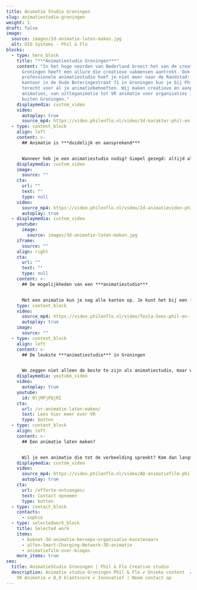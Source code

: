 ```yaml
---
title: Animatie Studio Groningen
slug: animatiestudio-groningen
weight: 1
draft: false
image:
  source: images/2d-animatie-laten-maken.jpg
  alt: OIO Systems - Phil & Flo
blocks:
  - type: hero_block
    title: "***Animatiestudio Groningen***"
    content: "In het hoge noorden van Nederland broeit het van de creativiteit.
      Groningen heeft een allure die creatieve vakmensen aantrekt. Ook voor een
      professionele animatiestudio hoef je niet meer naar de Randstad: op het
      kantoor in de Oude Boteringestraat 71 in Groningen kun je bij Phil & Flo
      terecht voor al je animatiebehoeften. Wij maken creatieve en aanpsrekende
      animaties, van uitleganimatie tot VR animatie voor organisaties in en
      buiten Groningen."
    displaymedia: custom_video
    video:
      autoplay: true
      source_mp4: https://video.philenflo.nl/video/3d-karakter-phil-en-flo.mp4
  - type: content_block
    align: left
    content: >-
      ## Animatie is ***duidelijk en aansprekend***


      Wanneer heb je een animatiestudio nodig? Simpel gezegd: altijd als je een verhaal te vertellen hebt waarvoor alleen video niet genoeg is. Daarbij kun je denken aan een filmpje om iets uit te leggen (dat wordt ook wel een [uitleg-animatie](https://www.philenflo.nl/uitleganimatie-laten-maken/) genoemd), maar ook als het gaat om een luchtige, vrolijke toon aan te slaan. Dat laatste kan goed uitpakken voor een [commercial](https://www.philenflo.nl/reclamevideo/), maar bijvoorbeeld ook voor een bedrijfsanimatie. Daarin laat je kort en duidelijk zien waar jouw onderneming voor staat.
    displaymedia: custom_video
    image:
      source: ""
    cta:
      url: ""
      text: ""
      type: null
    video:
      source_mp4: https://video.philenflo.nl/video/2d-animatievideo-phil-en-flo.mp4
      autoplay: true
  - displaymedia: custom_video
    youtube:
      image:
        source: images/3d-animatie-laten-maken.jpg
    iframe:
      source: ""
    align: right
    cta:
      url: ""
      text: ""
      type: null
    content: >-
      ## De mogelijkheden van een ***animatiestudio***


      Met een animatie kun je nog alle kanten op. Je kunt het bij een [stijlvolle 2D-animatie](/2d-animatie/) houden, of de diepte ingaan met een [3D-animatie](https://www.philenflo.nl/3-d-animatie-laten-maken/). Daarnaast kies je voor de juiste muziek onder je animatiefilm, en een prettige vertelstem. Zeker bij uitleganimaties is het belangrijk dat je de juiste elementen kiest, zodat de kijkers niet afhaken. Gelukkig weten de vakmensen van Phil & Flo’s animatiestudio in [Groningen](https://www.philenflo.nl/animatie-groningen/) goed wat werkt en wat niet. Samen met hen ontwikkel je je animatiefilm van concept tot videofilm.
    type: content_block
    video:
      source_mp4: https://video.philenflo.nl/video/Tesla-Semi-phil-en-flo.mp4
      autoplay: true
    image:
      source: ""
  - type: content_block
    align: left
    content: >-
      ## De leukste ***animatiestudio*** in Groningen


      We zeggen niet alleen de beste te zijn als animatiestudio, maar we zijn ook nog eens de leukste animatiestudio in Groningen. Kom bij ons langs en ontdek alle toffe mogelijkheden met animatiefilms. Naast het maken van je animatie vertellen we je ook hoe je deze zo effectief mogelijk gebruikt. Zo voorkom je dat deze nooit gezien wordt, want dat gebeurd nog te veel. Wij creëren een animatiefilm en adviseren je over de maximale online inzet van deze film!
    displaymedia: youtube_video
    video:
      autoplay: true
    youtube:
      id: 0ljMPjPQjRI
    cta:
      url: /vr-animatie-laten-maken/
      text: Lees hier meer over VR
      type: button
  - type: content_block
    align: left
    content: >-
      ## Een animatie laten maken?


      Wil je een animatie die tot de verbeelding spreekt? Kom dan langs in onze animatiestudio in Groningen, dan nemen we direct alle plannen door. Uiteraard kun je ook vragen om een online prijsindicatie!
    displaymedia: custom_video
    video:
      source_mp4: https://video.philenflo.nl/video/AD-animatiefilm-phil-en-flo.mp4
      autoplay: true
    cta:
      url: /offerte-ontvangen/
      text: Contact opnemen
      type: button
  - type: contact_block
    contacts:
      - sophie
  - type: selectedwork_block
    title: Selected work
    items:
      - boknet-3d-animatie-beroeps-organisatie-kunstenaars
      - alfen-Smart-Charging-Network-3D-animatie
      - animatiefilm-over-biogas
    more_items: true
seo:
  title: AnimatieStudio Groningen | Phil & Flo Creative studio
  description: Animatie studio Groningen Phil & Flo ✔ Unieke content  ✔ 2D ✔ 3D ✔
    VR Animatie ✔ 8,9 klantscore ✔ Innovatief | Neem contact op
---
```

